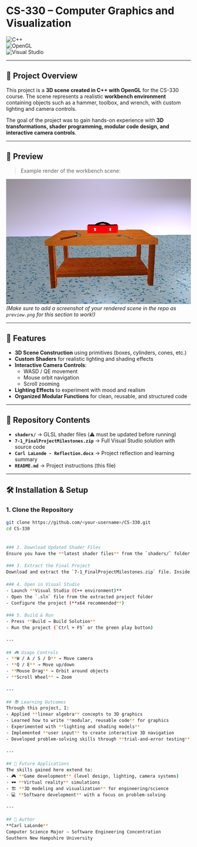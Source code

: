 # CS-330 – Computer Graphics and Visualization  

![C++](https://img.shields.io/badge/C%2B%2B-00599C?style=for-the-badge&logo=c%2B%2B&logoColor=white)  
![OpenGL](https://img.shields.io/badge/OpenGL-5586A4?style=for-the-badge&logo=opengl&logoColor=white)  
![Visual Studio](https://img.shields.io/badge/Visual%20Studio-5C2D91?style=for-the-badge&logo=visualstudio&logoColor=white)  

---

## 📖 Project Overview  
This project is a **3D scene created in C++ with OpenGL** for the CS-330 course. The scene represents a realistic **workbench environment** containing objects such as a hammer, toolbox, and wrench, with custom lighting and camera controls.  

The goal of the project was to gain hands-on experience with **3D transformations, shader programming, modular code design, and interactive camera controls**.  

---

## 🎨 Preview  
> Example render of the workbench scene:  

![Workbench Scene](./preview.png)  
*(Make sure to add a screenshot of your rendered scene in the repo as `preview.png` for this section to work!)*  

---

## 🚀 Features  
- **3D Scene Construction** using primitives (boxes, cylinders, cones, etc.)  
- **Custom Shaders** for realistic lighting and shading effects  
- **Interactive Camera Controls**:  
  - WASD / QE movement  
  - Mouse orbit navigation  
  - Scroll zooming  
- **Lighting Effects** to experiment with mood and realism  
- **Organized Modular Functions** for clean, reusable, and structured code  

---

## 📂 Repository Contents  
- **`shaders/`** → GLSL shader files (⚠️ must be updated before running)  
- **`7-1_FinalProjectMilestones.zip`** → Full Visual Studio solution with source code  
- **`Carl LaLonde - Reflection.docx`** → Project reflection and learning summary  
- **`README.md`** → Project instructions (this file)  

---

## 🛠️ Installation & Setup  

### 1. Clone the Repository  
```bash
git clone https://github.com/<your-username>/CS-330.git
cd CS-330


### 2. Download Updated Shader Files  
Ensure you have the **latest shader files** from the `shaders/` folder in this repo. These are required for correct rendering.  

### 3. Extract the Final Project  
Download and extract the `7-1_FinalProjectMilestones.zip` file. Inside, you will find the Visual Studio solution (`.sln`).  

### 4. Open in Visual Studio  
- Launch **Visual Studio (C++ environment)**  
- Open the `.sln` file from the extracted project folder  
- Configure the project (**x64 recommended**)  

### 5. Build & Run  
- Press **Build → Build Solution**  
- Run the project (`Ctrl + F5` or the green play button)  

---

## 🎮 Usage Controls  
- **W / A / S / D** → Move camera  
- **Q / E** → Move up/down  
- **Mouse Drag** → Orbit around objects  
- **Scroll Wheel** → Zoom  

---

## 📚 Learning Outcomes  
Through this project, I:  
- Applied **linear algebra** concepts to 3D graphics  
- Learned how to write **modular, reusable code** for graphics  
- Experimented with **lighting and shading models**  
- Implemented **user input** to create interactive 3D navigation  
- Developed problem-solving skills through **trial-and-error testing**  

---

## 📌 Future Applications  
The skills gained here extend to:  
- 🎮 **Game development** (level design, lighting, camera systems)  
- 🕶 **Virtual reality** simulations  
- 🏗 **3D modeling and visualization** for engineering/science  
- 💻 **Software development** with a focus on problem-solving  

---

## 👤 Author  
**Carl LaLonde**  
Computer Science Major – Software Engineering Concentration  
Southern New Hampshire University
